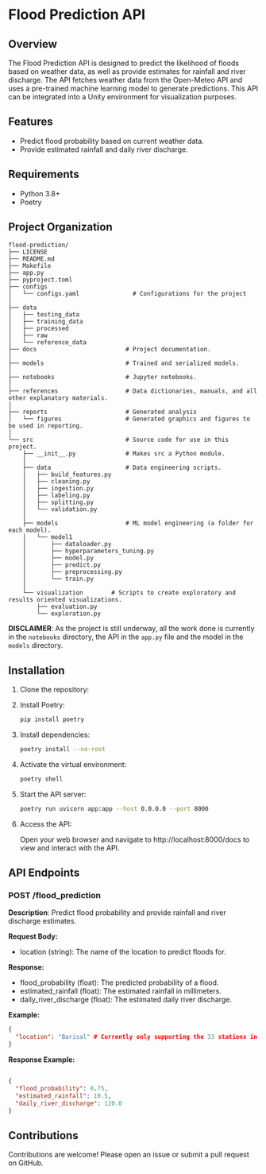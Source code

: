 
# Flood Prediction API

## Overview

The Flood Prediction API is designed to predict the likelihood of floods based on weather data, as well as provide estimates for rainfall and river discharge. The API fetches weather data from the Open-Meteo API and uses a pre-trained machine learning model to generate predictions. This API can be integrated into a Unity environment for visualization purposes.

## Features

- Predict flood probability based on current weather data.
- Provide estimated rainfall and daily river discharge.

## Requirements
- Python 3.8+
- Poetry

## Project Organization

```
flood-prediction/
├── LICENSE     
├── README.md                  
├── Makefile 
├── app.py  
├── pyproject.toml                                      
├── configs                      
│   └── configs.yaml               # Configurations for the project   
│
├── data                         
│   ├── testing_data                
│   ├── training_data                  
│   ├── processed                
│   ├── raw                      
│   └── reference_data
├── docs                         # Project documentation.
│
├── models                       # Trained and serialized models.
│
├── notebooks                    # Jupyter notebooks.
│
├── references                   # Data dictionaries, manuals, and all other explanatory materials.
│
├── reports                      # Generated analysis 
│   └── figures                  # Generated graphics and figures to be used in reporting.
│
└── src                          # Source code for use in this project.
    ├── __init__.py              # Makes src a Python module.
    │
    ├── data                     # Data engineering scripts.
    │   ├── build_features.py    
    │   ├── cleaning.py          
    │   ├── ingestion.py         
    │   ├── labeling.py          
    │   ├── splitting.py         
    │   └── validation.py        
    │
    ├── models                   # ML model engineering (a folder for each model).
    │   └── model1      
    │       ├── dataloader.py    
    │       ├── hyperparameters_tuning.py 
    │       ├── model.py         
    │       ├── predict.py       
    │       ├── preprocessing.py 
    │       └── train.py         
    │
    └── visualization        # Scripts to create exploratory and results oriented visualizations.
        ├── evaluation.py        
        └── exploration.py       
```
**DISCLAIMER**: As the project is still underway, all the work done is currently in the `notebooks` directory, the API in the `app.py` file and the model in the `models` directory. 
## Installation

1. Clone the repository:

2. Install Poetry:

    ```bash	
    pip install poetry
    ```	

3. Install dependencies:

    ```bash
    poetry install --no-root
    ```

4. Activate the virtual environment:

    ```bash
    poetry shell
    ```	

5. Start the API server:

    ```bash
    poetry run uvicorn app:app --host 0.0.0.0 --port 8000
    ```	

6. Access the API:

    Open your web browser and navigate to http://localhost:8000/docs to view and interact with the API.

## API Endpoints

### POST /flood_prediction

**Description**: Predict flood probability and provide rainfall and river discharge estimates.

**Request Body:**

- location (string): The name of the location to predict floods for.

**Response:**

- flood_probability (float): The predicted probability of a flood.
- estimated_rainfall (float): The estimated rainfall in millimeters.
- daily_river_discharge (float): The estimated daily river discharge.

**Example:**

```json
{
  "location": "Barisal" # Currently only supporting the 33 stations in Bangladesh
}
```	

**Response Example:**

```json

{
  "flood_probability": 0.75,
  "estimated_rainfall": 10.5,
  "daily_river_discharge": 120.0
}
```	

## Contributions

Contributions are welcome! Please open an issue or submit a pull request on GitHub.
